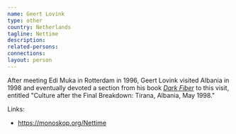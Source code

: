 ```yaml
---
name: Geert Lovink
type: other
country: Netherlands
tagline: Nettime
description:
related-persons:
connections:
layout: person
---
```

After meeting Edi Muka in Rotterdam in 1996, Geert Lovink visited Albania in 1998 and eventually devoted a section from his book [*Dark Fiber*](https://mitpress.mit.edu/books/dark-fiber) to this visit, entitled "Culture after the Final Breakdown: Tirana, Albania, May 1998."

Links:
* <https://monoskop.org/Nettime>
